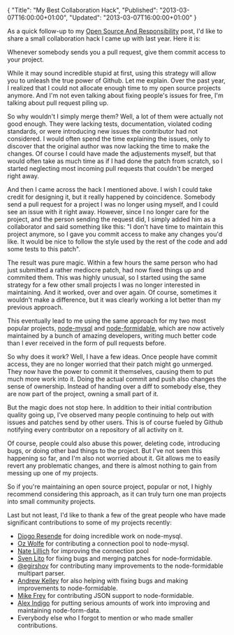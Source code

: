 {
  "Title": "My Best Collaboration Hack",
  "Published": "2013-03-07T16:00:00+01:00",
  "Updated": "2013-03-07T16:00:00+01:00"
}

As a quick follow-up to my [Open Source And
Responsibility](/2013/03/07/open-source-and-responsibility.html) post, I'd like
to share a small collaboration hack I came up with last year. Here it is:

Whenever somebody sends you a pull request, give them commit access to your
project.

While it may sound incredible stupid at first, using this strategy will allow
you to unleash the true power of Github. Let me explain. Over the past year, I
realized that I could not allocate enough time to my open source projects
anymore. And I'm not even talking about fixing people's issues for free, I'm
talking about pull request piling up.

So why wouldn't I simply merge them? Well, a lot of them were actually not good
enough. They were lacking tests, documentation, violated coding standards, or
were introducing new issues the contributor had not considered. I would often
spend the time explaining the issues, only to discover that the original
author was now lacking the time to make the changes. Of course I could have
made the adjustements myself, but that would often take as much time as if I had
done the patch from scratch, so I started neglecting most incoming pull requests
that couldn't be merged right away.

And then I came across the hack I mentioned above. I wish I could take credit
for designing it, but it really happened by coincidence. Somebody send a pull
request for a project I was no longer using myself, and I could see an issue
with it right away. However, since I no longer care for the project, and the
person sending the request did, I simply added him as a collaborator and said
something like this: "I don't have time to maintain this project anymore, so I
gave you commit access to make any changes you'd like. It would be nice to follow
the style used by the rest of the code and add some tests to this patch".

The result was pure magic. Within a few hours the same person who had just
submitted a rather mediocre patch, had now fixed things up and commited them.
This was highly unusual, so I started using the same strategy for a few other
small projects I was no longer interested in maintaining. And it worked, over
and over again. Of course, sometimes it wouldn't make a difference, but it was
clearly working a lot better than my previous approach.

This eventually lead to me using the same approach for my two most popular
projects, [node-mysql](https://github.com/felixge/node-mysql) and
[node-formidable](https://github.com/felixge/node-formidable), which are now
actively maintained by a bunch of amazing developers, writing much better code
than I ever received in the form of pull requests before.

So why does it work? Well, I have a few ideas. Once people have commit access,
they are no longer worried that their patch might go unmerged. They now have
the power to commit it themselves, causing them to put much more work into it.
Doing the actual commit and push also changes the sense of ownership. Instead
of handing over a diff to somebody else, they are now part of the project,
owning a small part of it.

But the magic does not stop here. In addition to their initial contribution
quality going up, I've observed many people continuing to help out with issues
and patches send by other users. This is of course fueled by Github notifying
every contributor on a repository of all activity on it.

Of course, people could also abuse this power, deleting code, introducing bugs,
or doing other bad things to the project. But I've not seen this happening so
far, and I'm also not worried about it. Git allows me to easily revert any
problematic changes, and there is almost nothing to gain from messing up one
of my projects.

So if you're maintaining an open source project, popular or not, I highly
recommend considering this approach, as it can truly turn one man projects into
small community projects.

Last but not least, I'd like to thank a few of the great people who have made
significant contributions to some of my projects recently:

* [Diogo Resende](https://github.com/dresende) for doing incredible work on
  node-mysql.
* [Oz Wolfe](https://github.com/CaptainOz) for contributing a connection pool
  to node-mysql.
* [Nate Lillich](https://github.com/NateLillich) for improving the connection pool
* [Sven Lito](https://github.com/svnlto) for fixing bugs and merging patches
  for node-formidable.
* [@egirshov](https://github.com/egirshov) for contributing many improvements to
  the node-formidable multipart parser.
* [Andrew Kelley](https://github.com/superjoe30) for also helping with fixing
  bugs and making improvements to node-formidable.
* [Mike Frey](https://github.com/mikefrey) for contributing JSON support to
  node-formidable.
* [Alex Indigo](https://github.com/alexindigo) for putting serious amounts of
  work into improving and maintaining node-form-data.
* Everybody else who I forgot to mention or who made smaller contributions.
